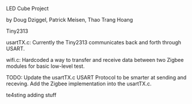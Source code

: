 LED Cube Project

by Doug Dziggel, Patrick Meisen, Thao Trang Hoang

Tiny2313

usartTX.c:
Currently the Tiny2313 communicates back and forth through USART.

wifi.c:
Hardcoded a way to transfer and receive data between two Zigbee modules for basic low-level test.

TODO:
Update the usartTX.c USART Protocol to be smarter at sending and receving.
Add the Zigbee implementation into the usartTX.c.


te4sting adding stuff
